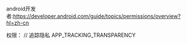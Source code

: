 android开发者:https://developer.android.com/guide/topics/permissions/overview?hl=zh-cn

权限：
// 追踪隐私
APP_TRACKING_TRANSPARENCY
